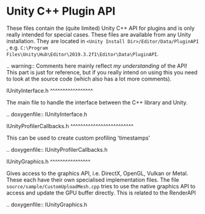 Unity C++ Plugin API
====================

These files contain the (quite limited) Unity C++ API for plugins and is only really intended for special cases.
These files are available from any Unity installation. They are located in ``<Unity Install Dir>/Editor/Data/PluginAPI``
, e.g. ``C:\Program Files\Unity\Hub\Editor\2019.3.2f1\Editor\Data\PluginAPI``.

.. warning::
	Comments here mainly reflect *my understanding* of the API!
	This part is just for reference, but if you really intend on using this you need to look at the source code
	(which also	has a lot more comments).

IUnityInterface.h
^^^^^^^^^^^^^^^^^

The main file to handle the interface between the C++ library and Unity.

.. doxygenfile:: IUnityInterface.h

IUnityProfilerCallbacks.h
^^^^^^^^^^^^^^^^^^^^^^^^^

This can be used to create custom profiling 'timestamps'

.. doxygenfile:: IUnityProfilerCallbacks.h

IUnityGraphics.h
^^^^^^^^^^^^^^^^

Gives access to the graphics API, i.e. DirectX, OpenGL, Vulkan or Metal. These each have their own specialised implementation
files. The file ``source/sample/CustomUploadMesh.cpp`` tries to use the native graphics API to access and update the GPU buffer directly.
This is related to the RenderAPI

.. doxygenfile:: IUnityGraphics.h